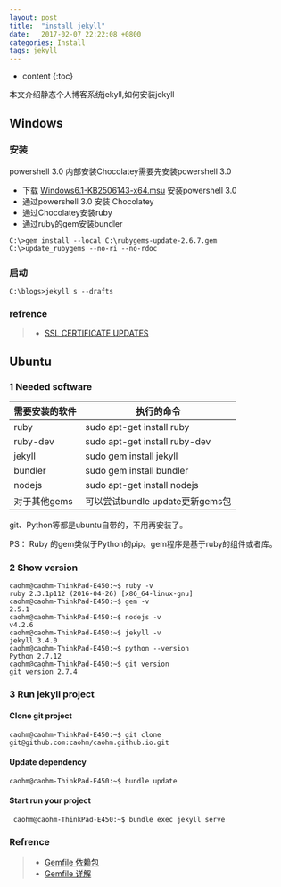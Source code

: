 ```yaml
---
layout: post
title:  "install jekyll"
date:   2017-02-07 22:22:08 +0800
categories: Install
tags: jekyll
---
```


* content
{:toc}


本文介绍静态个人博客系统jekyll,如何安装jekyll






## Windows

### 安装

powershell 3.0 内部安装Chocolatey需要先安装powershell 3.0

- 下载  [Windows6.1-KB2506143-x64.msu](https://www.microsoft.com/en-us/download/confirmation.aspx?id=34595) 安装powershell 3.0
- 通过powershell 3.0 安装 Chocolatey
- 通过Chocolatey安装ruby
- 通过ruby的gem安装bundler

``` shell
C:\>gem install --local C:\rubygems-update-2.6.7.gem
C:\>update_rubygems --no-ri --no-rdoc
```
### 启动

```
C:\blogs>jekyll s --drafts
```

### refrence

> - [SSL CERTIFICATE UPDATES](http://guides.rubygems.org/ssl-certificate-update)



## Ubuntu
### 1 Needed software 

|需要安装的软件 |执行的命令 |
|---|---|
|ruby	|sudo apt-get install ruby|
|ruby-dev	|sudo apt-get install ruby-dev|
|jekyll	|sudo gem install jekyll|
|bundler	|sudo gem install bundler|
|nodejs	|sudo apt-get install nodejs|
|对于其他gems	|可以尝试bundle update更新gems包|

git、Python等都是ubuntu自带的，不用再安装了。

PS： Ruby 的gem类似于Python的pip。gem程序是基于ruby的组件或者库。

### 2 Show version

``` shell
caohm@caohm-ThinkPad-E450:~$ ruby -v
ruby 2.3.1p112 (2016-04-26) [x86_64-linux-gnu]
caohm@caohm-ThinkPad-E450:~$ gem -v
2.5.1
caohm@caohm-ThinkPad-E450:~$ nodejs -v
v4.2.6
caohm@caohm-ThinkPad-E450:~$ jekyll -v
jekyll 3.4.0
caohm@caohm-ThinkPad-E450:~$ python --version
Python 2.7.12
caohm@caohm-ThinkPad-E450:~$ git version
git version 2.7.4

```

### 3 Run jekyll project

#### Clone git project

``` shell
caohm@caohm-ThinkPad-E450:~$ git clone git@github.com:caohm/caohm.github.io.git
```

#### Update dependency 

``` shell
caohm@caohm-ThinkPad-E450:~$ bundle update
```

#### Start run your project

``` shell
 caohm@caohm-ThinkPad-E450:~$ bundle exec jekyll serve
```

### Refrence

> - [Gemfile 依赖包](http://blog.csdn.net/alada007/article/details/8035316)
> - [Gemfile 详解](http://www.w2bc.com/Article/66273)
